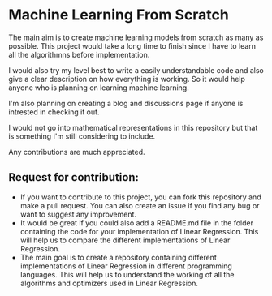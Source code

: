 # Machine Learning From Scratch

The main aim is to create machine learning models from scratch as many as possible. This project would take a long time to finish since I have to learn all the algorithmns before implementation.

I would also try my level best to write a easily understandable code and also give a clear description on how everything is working. So it would help anyone who is planning on learning machine learning. 

I'm also planning on creating a blog and discussions page if anyone is intrested in checking it out.

I would not go into mathematical representations in this repository but that is something I'm still considering to include.

Any contributions are much appreciated. 

## Request for contribution:
- If you want to contribute to this project, you can fork this repository and make a pull request. You can also create an issue if you find any bug or want to suggest any improvement.
- It would be great if you could also add a README.md file in the folder containing the code for your implementation of Linear Regression. This will help us to compare the different implementations of Linear Regression.
- The main goal is to create a repository containing different implementations of Linear Regression in different programming languages. This will help us to understand the working of all the algorithms and optimizers used in Linear Regression.